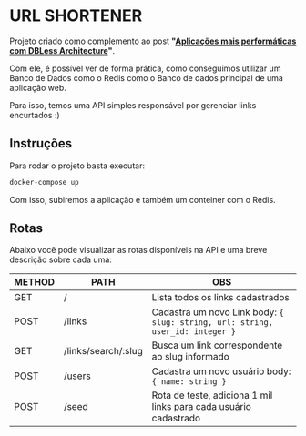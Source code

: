 # URL SHORTENER

Projeto criado como complemento ao post **"[Aplicações mais performáticas com DBLess Architecture](http://blog.renanmacs.com/aplicacoes-mais-performaticas-com-dbless-architecture)"**.

Com ele, é possível ver de forma prática, como conseguimos utilizar um Banco de Dados como o Redis como o Banco de dados principal de uma aplicação web.

Para isso, temos uma API simples responsável por gerenciar links encurtados :)

## Instruções

Para rodar o projeto basta executar:

```bash
docker-compose up
```

Com isso, subiremos a aplicação e também um conteiner com o Redis.

## Rotas

Abaixo você pode visualizar as rotas disponíveis na API e uma breve descrição sobre cada uma:

|METHOD | PATH                | OBS                                                                        |
|-------|---------------------|----------------------------------------------------------------------------|
|GET	  | /	                  | Lista todos os links cadastrados                                           |
|POST	  | /links	            | Cadastra um novo Link body: `{ slug: string, url: string, user_id: integer }`|
|GET	  | /links/search/:slug | Busca um link correspondente ao slug informado                             |
|POST	  | /users	            | Cadastra um novo usuário body: `{ name: string }`                            |
|POST	  | /seed	              | Rota de teste, adiciona 1 mil links para cada usuário cadastrado           |
